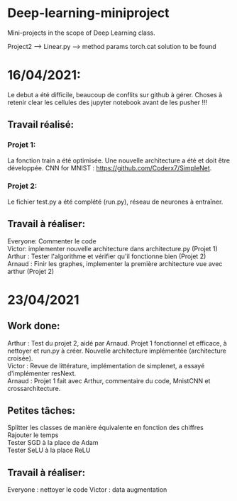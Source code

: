 # Deep-learning-miniproject
Mini-projects in the scope of Deep Learning class. 

Project2 --> Linear.py --> method params torch.cat solution to be found

# 16/04/2021:
Le debut a été difficile, beaucoup de conflits sur github à gérer. Choses à retenir clear les cellules des jupyter notebook avant de les pusher !!!
## Travail réalisé:
### Projet 1: 
La fonction train a été optimisée. Une nouvelle architecture a été et doit être développée. CNN for MNIST : https://github.com/Coderx7/SimpleNet. 
### Projet 2:
Le fichier test.py a été complété (run.py), réseau de neurones à entraîner.
## Travail à réaliser:
Everyone: Commenter le code  
Victor: implementer nouvelle architecture dans architecture.py (Projet 1)  
Arthur : Tester l'algorithme et vérifier qu'il fonctionne bien (Projet 2)  
Arnaud : Finir les graphes, implementer la première architecture vue avec arthur (Projet 2)  

# 23/04/2021
## Work done:
Arthur : Test du projet 2, aidé par Arnaud. Projet 1 fonctionnel et efficace, à nettoyer et run.py à créer. Nouvelle architecture implémentée (architecture croisée).  
Victor : Revue de littérature, implémentation de simplenet, a essayé d'implémenter resNext.  
Arnaud : Projet 1 fait avec Arthur, commentaire du code, MnistCNN et crossarchitecture.  
## Petites tâches:
Splitter les classes de manière équivalente en fonction des chiffres  
Rajouter le temps  
Tester SGD à la place de Adam  
Tester SeLU à la place ReLU  
## Travail à réaliser:
Everyone : nettoyer le code 
Victor : data augmentation